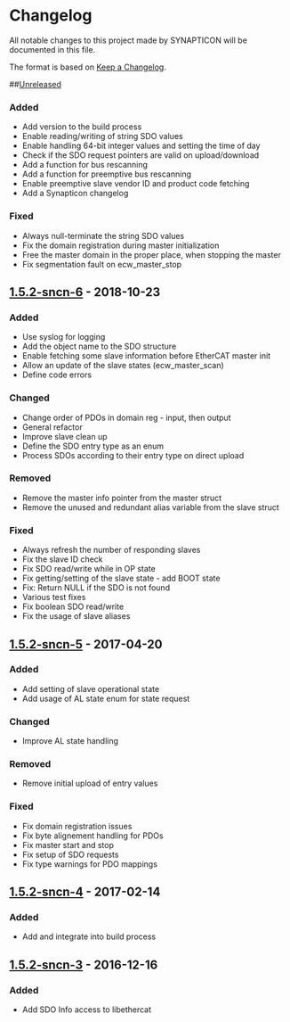 # Changelog
All notable changes to this project made by SYNAPTICON will be documented in this file.

The format is based on [Keep a Changelog](http://keepachangelog.com/en/1.0.0/).

##[Unreleased]
### Added
- Add version to the build process
- Enable reading/writing of string SDO values
- Enable handling 64-bit integer values and setting the time of day
- Check if the SDO request pointers are valid on upload/download
- Add a function for bus rescanning
- Add a function for preemptive bus rescanning
- Enable preemptive slave vendor ID and product code fetching
- Add a Synapticon changelog

### Fixed
- Always null-terminate the string SDO values
- Fix the domain registration during master initialization
- Free the master domain in the proper place, when stopping the master
- Fix segmentation fault on ecw_master_stop

## [1.5.2-sncn-6] - 2018-10-23
### Added
- Use syslog for logging
- Add the object name to the SDO structure
- Enable fetching some slave information before EtherCAT master init
- Allow an update of the slave states (ecw_master_scan)
- Define code errors

### Changed
- Change order of PDOs in domain reg - input, then output
- General refactor
- Improve slave clean up
- Define the SDO entry type as an enum
- Process SDOs according to their entry type on direct upload

### Removed
- Remove the master info pointer from the master struct
- Remove the unused and redundant alias variable from the slave struct

### Fixed
- Always refresh the number of responding slaves
- Fix the slave ID check
- Fix SDO read/write while in OP state
- Fix getting/setting of the slave state - add BOOT state
- Fix: Return NULL if the SDO is not found
- Various test fixes
- Fix boolean SDO read/write
- Fix the usage of slave aliases

## [1.5.2-sncn-5] - 2017-04-20
### Added
- Add setting of slave operational state
- Add usage of AL state enum for state request

### Changed
- Improve AL state handling

### Removed
- Remove initial upload of entry values

### Fixed
- Fix domain registration issues
- Fix byte alignement handling for PDOs
- Fix master start and stop
- Fix setup of SDO requests
- Fix type warnings for PDO mappings

## [1.5.2-sncn-4] - 2017-02-14
### Added
- Add and integrate into build process

## [1.5.2-sncn-3] - 2016-12-16
### Added
- Add SDO Info access to libethercat

[Unreleased]: https://github.com/synapticon/Etherlab_EtherCAT_Master/compare/v1.5.2-sncn-6...HEAD
[1.5.2-sncn-6]: https://github.com/synapticon/Etherlab_EtherCAT_Master/compare/v1.5.2-sncn-5...v1.5.2-sncn-6
[1.5.2-sncn-5]: https://github.com/synapticon/Etherlab_EtherCAT_Master/compare/v1.5.2-sncn-4...v1.5.2-sncn-5
[1.5.2-sncn-4]: https://github.com/synapticon/Etherlab_EtherCAT_Master/compare/v1.5.2-sncn-3...v1.5.2-sncn-4
[1.5.2-sncn-3]: https://github.com/synapticon/Etherlab_EtherCAT_Master/compare/v1.5.2-sncn-2...v1.5.2-sncn-3
